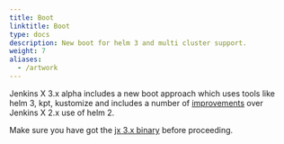 ```yaml
---
title: Boot
linktitle: Boot
type: docs
description: New boot for helm 3 and multi cluster support.
weight: 7
aliases:
  - /artwork
---
```


Jenkins X 3.x alpha includes a new boot approach which uses tools like helm 3, kpt, kustomize and includes a number of [improvements](benefits) over Jenkins X 2.x use of helm 2.

Make sure you have got the [jx 3.x binary](/docs/v3/jx3/) before proceeding.

